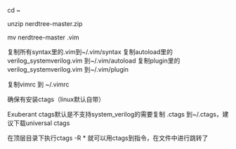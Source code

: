 cd ~

unzip nerdtree-master.zip

mv nerdtree-master .vim

复制所有syntax里的.vim到~/.vim/syntax
复制autoload里的verilog_systemverilog.vim 到~/.vim/autoload
复制plugin里的verilog_systemverilog.vim 到~/.vim/plugin

复制vimrc 到 ~/.vimrc

确保有安装ctags（linux默认自带）

Exuberant ctags默认是不支持system_verilog的需要复制 .ctags 到~/.ctags，建议下载universal ctags

在顶层目录下执行ctags -R * 就可以用ctags到指令，在文件中进行跳转了
